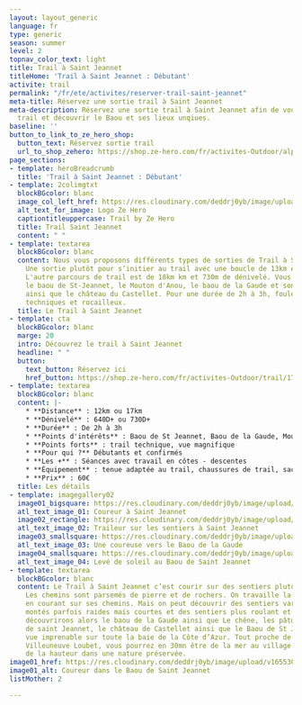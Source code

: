 ```yaml
---
layout: layout_generic
language: fr
type: generic
season: summer
level: 2
topnav_color_text: light
title: Trail à Saint Jeannet
titleHome: 'Trail à Saint Jeannet : Débutant'
activite: trail
permalink: "/fr/ete/activites/reserver-trail-saint-jeannet"
meta-title: Réservez une sortie trail à Saint Jeannet
meta-description: Réservez une sortie trail à Saint Jeannet afin de vous initier au
  trail et découvrir le Baou et ses lieux unqiues.
baseline: ''
button_to_link_to_ze_hero_shop:
  button_text: Réservez sortie trail
  url_to_shop_zehero: https://shop.ze-hero.com/fr/activites-Outdoor/alpes-maritimes/trail
page_sections:
- template: heroBreadcrumb
  title: 'Trail à Saint Jeannet : Débutant'
- template: 2colimgtxt
  blockBGcolor: blanc
  image_col_left_href: https://res.cloudinary.com/deddrj0yb/image/upload/v1640094644/website/logo/Sur%20fond%20clair/logo-ze-hero-horizontal_4_a3dhvk.png
  alt_text_for_image: Logo Ze Hero
  captiontitleuppercase: Trail by Ze Hero
  title: Trail Saint Jeannet
  content: " "
- template: textarea
  blockBGcolor: blanc
  content: Nous vous proposons différents types de sorties de Trail à Saint Jeannet.
    Une sortie plutôt pour s’initier au trail avec une boucle de 13km et 640m de dénivelé.
    L'autre parcours de trail est de 18km km et 730m de dénivelé. Vous découvrirez
    le baou de St-Jeannet, le Mouton d'Anou, le baou de la Gaude et son chêne immense
    ainsi que le château du Castellet. Pour une durée de 2h à 3h, fouler les sentiers
    techniques et rocailleux.
  title: Le Trail à Saint Jeannet
- template: cta
  blockBGcolor: blanc
  marge: 20
  intro: Découvrez le trail à Saint Jeannet
  headline: " "
  button:
    text_button: Réservez ici
    href_button: https://shop.ze-hero.com/fr/activites-Outdoor/trail/17600-trail-matin-st-jeannet-ze-hero-yann-alarcon
- template: textarea
  blockBGcolor: blanc
  content: |-
    * **Distance** : 12km ou 17km
    * **Dénivelé** : 640D+ ou 730D+
    * **Durée** : De 2h à 3h
    * **Points d'intérêts** : Baou de St Jeannet, Baou de la Gaude, Mouton d'Anou, le Gros chêne, le château du Castellet
    * **Points forts** : trail technique, vue magnifique
    * **Pour qui ?** Débutants et confirmés
    * **Les +** : Séances avec travail en côtes - descentes
    * **Équipement** : tenue adaptée au trail, chaussures de trail, sac ou ceinture de portage avec flasques d’eau (2 fois 500ml ou plus) + réserve alimentaire et coupe vent.
    * **Prix** : 60€
  title: Les détails
- template: imagegallery02
  image01_bigsquare: https://res.cloudinary.com/deddrj0yb/image/upload/v1655304660/website/summer/IMG_9228.jpg
  atl_text_image_01: Coureur à Saint Jeannet
  image02_rectangle: https://res.cloudinary.com/deddrj0yb/image/upload/v1659946069/website/By%20Ze%20Hero%20Activity/G0020177_1614442334650.jpg
  atl_text_image_02: Traileur sur les sentiers à Saint Jeannet
  image03_smallsquare: https://res.cloudinary.com/deddrj0yb/image/upload/v1659946072/website/By%20Ze%20Hero%20Activity/IMG20210214134517.jpg
  atl_text_image_03: Une coureuse vers le Baou de la Gaude
  image04_smallsquare: https://res.cloudinary.com/deddrj0yb/image/upload/v1659946037/website/By%20Ze%20Hero%20Activity/IMG_20190920_072728.jpg
  atl_text_image_04: Levé de soleil au Baou de Saint Jeannet
- template: textarea
  blockBGcolor: blanc
  content: Le Trail à Saint Jeannet c’est courir sur des sentiers plutôt techniques.
    Les chemins sont parsemés de pierre et de rochers. On travaille la proprioception
    en courant sur ses chemins. Mais on peut découvrir des sentiers variés avec des
    montés parfois raides mais courtes et des sentiers plus roulant et joueurs. Nous
    découvrirons alors le baou de la Gaude ainsi que Le chêne, les pâturages des moutons
    de saint Jeannet, le château de Castellet ainsi que le Baou de St Jeannet et sa
    vue imprenable sur toute la baie de la Côte d’Azur. Tout proche de Nice et de
    Villeuneuve Loubet, vous pourrez en 30mn être de la mer au village afin de prendre
    de la hauteur dans une nature préservée.
image01_href: https://res.cloudinary.com/deddrj0yb/image/upload/v1655304660/website/summer/IMG_9228.jpg
image01_alt: Coureur dans le Baou de Saint Jeannet
listMother: 2

---
```

